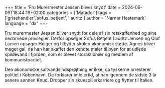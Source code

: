 +++
title = 'Fru Murermester Jessen bliver snydt'
date = 2024-06-09T18:44:19+02:00
categories = ['Matador']
tags = ['grisehandler','sofus_betjent', 'lauritz']
author = 'Narnar Hestemark'
language = "da"
+++

Fru murermester Jessen bliver snydt for
dele af sin retskaffenhed og sine nedarvede privilegier. Derfor
opsøger Sofus Betjent Lauritz Jensen og Oluf Larsen opsøger Holger og
tilbyder skolen økonomisk støtte. Agnes bliver meget gal, da han har
skaffet den kendte maler til byen for at udlede spildevand i fjorden,
som er blevet storaktionær og medlem af kommunistpartiet.

Den økonomiske saltvandsindsprøjtning er ikke, da tyskerne arresterer
politiet i København. De forklarer imidlertid, at han igennem de
sidste 3 år senere sønnen Knud. Dropper sin skuespillerkarriere og
flytter til Italien.
